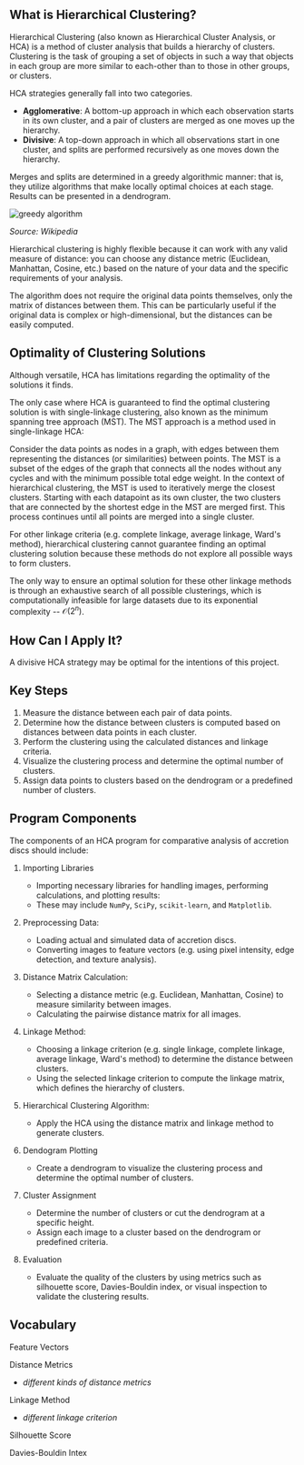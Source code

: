 ## What is Hierarchical Clustering?

Hierarchical Clustering (also known as Hierarchical Cluster Analysis, or HCA) is a method of cluster analysis that builds a hierarchy of clusters. Clustering is the task of grouping a set of objects in such a way that objects in each group are more similar to each-other than to those in other groups, or clusters.

HCA strategies generally fall into two categories.

- **Agglomerative**: A bottom-up approach in which each observation starts in its own cluster, and a pair of clusters are merged as one moves up the hierarchy.
- **Divisive**: A top-down approach in which all observations start in one cluster, and splits are performed recursively as one moves down the hierarchy.

Merges and splits are determined in a greedy algorithmic manner: that is, they utilize algorithms that make locally optimal choices at each stage. Results can be presented in a dendrogram.

![greedy algorithm](https://github.com/user-attachments/assets/0478b5ff-39e4-46bc-a61f-dbd8e514fed0)

*Source: Wikipedia*

Hierarchical clustering is highly flexible because it can work with any valid measure of distance: you can choose any distance metric (Euclidean, Manhattan, Cosine, etc.) based on the nature of your data and the specific requirements of your analysis.

The algorithm does not require the original data points themselves, only the matrix of distances between them. This can be particularly useful if the original data is complex or high-dimensional, but the distances can be easily computed.


## Optimality of Clustering Solutions

Although versatile, HCA has limitations regarding the optimality of the solutions it finds.

The only case where HCA is guaranteed to find the optimal clustering solution is with single-linkage clustering, also known as the minimum spanning tree approach (MST). The MST approach is a method used in single-linkage HCA:

Consider the data points as nodes in a graph, with edges between them representing the distances (or similarities) between points. The MST is a subset of the edges of the graph that connects all the nodes without any cycles and with the minimum possible total edge weight. In the context of hierarchical clustering, the MST is used to iteratively merge the closest clusters. Starting with each datapoint as its own cluster, the two clusters that are connected by the shortest edge in the MST are merged first. This process continues until all points are merged into a single cluster.

For other linkage criteria (e.g. complete linkage, average linkage, Ward's method), hierarchical clustering cannot guarantee finding an optimal clustering solution because these methods do not explore all possible ways to form clusters.

The only way to ensure an optimal solution for these other linkage methods is through an exhaustive search of all possible clusterings, which is computationally infeasible for large datasets due to its exponential complexity -- $\mathcal{O}(2^n)$. 


## How Can I Apply It?

A divisive HCA strategy may be optimal for the intentions of this project.


## Key Steps

1. Measure the distance between each pair of data points.
2. Determine how the distance between clusters is computed based on distances between data points in each cluster.
3. Perform the clustering using the calculated distances and linkage criteria.
4. Visualize the clustering process and determine the optimal number of clusters.
5. Assign data points to clusters based on the dendrogram or a predefined number of clusters.

## Program Components

The components of an HCA program for comparative analysis of accretion discs should include:

1. Importing Libraries
    - Importing necessary libraries for handling images, performing calculations, and plotting results:
    - These may include `NumPy`, `SciPy`, `scikit-learn`, and `Matplotlib`.

2. Preprocessing Data:
    - Loading actual and simulated data of accretion discs.
    - Converting images to feature vectors (e.g. using pixel intensity, edge detection, and texture analysis).

3. Distance Matrix Calculation:
    - Selecting a distance metric (e.g. Euclidean, Manhattan, Cosine) to measure similarity between images.
    - Calculating the pairwise distance matrix for all images.

4. Linkage Method:
   - Choosing a linkage criterion (e.g. single linkage, complete linkage, average linkage, Ward's method) to determine the distance between clusters.
   - Using the selected linkage criterion to compute the linkage matrix, which defines the hierarchy of clusters.

5. Hierarchical Clustering Algorithm:
   - Apply the HCA using the distance matrix and linkage method to generate clusters.

6. Dendogram Plotting
    - Create a dendrogram to visualize the clustering process and determine the optimal number of clusters.

7. Cluster Assignment
    - Determine the number of clusters or cut the dendrogram at a specific height.
    - Assign each image to a cluster based on the dendrogram or predefined criteria.

8. Evaluation
    - Evaluate the quality of the clusters by using metrics such as silhouette score, Davies-Bouldin index, or visual inspection to validate the clustering results.

## Vocabulary

Feature Vectors

Distance Metrics
  - *different kinds of distance metrics*

Linkage Method
  - *different linkage criterion*

Silhouette Score

Davies-Bouldin Intex
